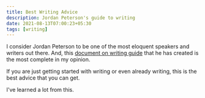 ```yaml
---
title: Best Writing Advice
description: Jordan Peterson's guide to writing
date: 2021-08-13T07:00:23+05:30
tags: [writing]
---
```


I consider Jordan Peterson to be one of the most eloquent speakers and writers out there. And, this [document on writing guide](http://jordanbpeterson.com/wp-content/uploads/2018/02/Essay_Writing_Guide.docx) that he has created is the most complete in my opinion.

If you are just getting started with writing or even already writing, this is the best advice that you can get.

I've learned a lot from this.